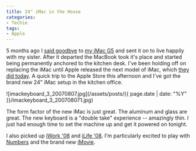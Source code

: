 ```yaml
---
title: 24" iMac in the House
categories:
- Techie
tags:
- Apple
---
```


5 months ago I [said goodbye](/thingelstad/bye-bye-imac-g5) to [my iMac G5](/thingelstad/imac-g5) and sent it on to live happily with my sister. After it departed the MacBook took it's place and started being permanently anchored to the kitchen desk. I've been holding off on replacing the iMac until Apple released the next model of iMac, which [they did today](http://www.tuaw.com/2007/08/07/apple-announces-new-imacs-with-aluminum-enclosure-glass-display/). A quick trip to the Apple Store this afternoon and I've got the brand new 24" iMac setup in the kitchen office.


![imackeyboard_3_20070807.jpg](/assets/posts/{{ page.date | date: "%Y" }}/imackeyboard_3_200708071.jpg)

The form factor of the new iMac is just great. The aluminum and glass are great. The new keyboard is a "double take" experience -- amazingly thin. I just had enough time to set the machine up and get it powered on tonight.

I also picked up [iWork '08](http://www.apple.com/iwork/) and [iLife '08](http://www.apple.com/ilife/). I'm particularly excited to play with [Numbers](http://www.apple.com/iwork/numbers/) and the brand new [iMovie](http://www.apple.com/ilife/imovie/).

